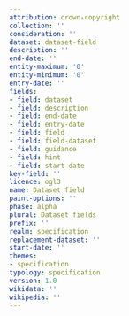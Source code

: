 ```yaml
---
attribution: crown-copyright
collection: ''
consideration: ''
dataset: dataset-field
description: ''
end-date: ''
entity-maximum: '0'
entity-minimum: '0'
entry-date: ''
fields:
- field: dataset
- field: description
- field: end-date
- field: entry-date
- field: field
- field: field-dataset
- field: guidance
- field: hint
- field: start-date
key-field: ''
licence: ogl3
name: Dataset field
paint-options: ''
phase: alpha
plural: Dataset fields
prefix: ''
realm: specification
replacement-dataset: ''
start-date: ''
themes:
- specification
typology: specification
version: 1.0
wikidata: ''
wikipedia: ''
---
```


